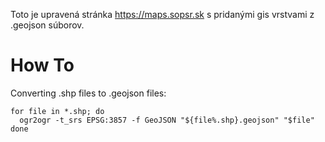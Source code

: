 Toto je upravená stránka https://maps.sopsr.sk s pridanými gis vrstvami z .geojson súborov.

# How To

Converting .shp files to .geojson files:
```
for file in *.shp; do
  ogr2ogr -t_srs EPSG:3857 -f GeoJSON "${file%.shp}.geojson" "$file"
done
```